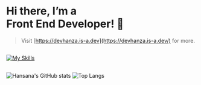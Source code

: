 # Hi there, I’m a<br>Front End Developer! 👋
> Visit [https://devhanza.is-a.dev](https://devhanza.is-a.dev/) for more.
<!--START_SECTION:waka-->
<!--END_SECTION:waka-->
##
[![My Skills](https://skillicons.dev/icons?i=html,css,js,tailwind,sass,bootstrap,ts,angular,nodejs,express,py,wordpress,figma,ps)](https://hansana.is-a.dev)
##
![Hansana's GitHub stats](https://github-readme-stats.vercel.app/api?username=DevHanza\&hide=issues\&show_icons=true&theme=dark)
![Top Langs](https://github-readme-stats.vercel.app/api/top-langs/?username=DevHanza\&layout=compact&theme=dark)


